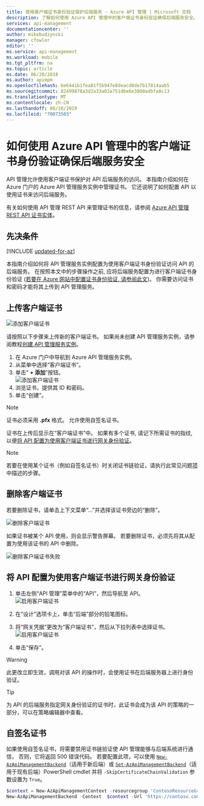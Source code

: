 ```yaml
---
title: 使用客户端证书身份验证保护后端服务 - Azure API 管理 | Microsoft 文档
description: 了解如何使用 Azure API 管理中的客户端证书身份验证确保后端服务安全。
services: api-management
documentationcenter: ''
author: mikebudzynski
manager: cfowler
editor: ''
ms.service: api-management
ms.workload: mobile
ms.tgt_pltfrm: na
ms.topic: article
ms.date: 06/20/2018
ms.author: apimpm
ms.openlocfilehash: be6441b1fea81f5b947e8deacd8de7b17814aab5
ms.sourcegitcommit: 82499878a3d2a33a02a751d6e6e3800adbfa8c13
ms.translationtype: MT
ms.contentlocale: zh-CN
ms.lasthandoff: 08/28/2019
ms.locfileid: "70073503"
---
```

# <a name="how-to-secure-back-end-services-using-client-certificate-authentication-in-azure-api-management"></a>如何使用 Azure API 管理中的客户端证书身份验证确保后端服务安全

API 管理允许使用客户端证书保护对 API 后端服务的访问。 本指南介绍如何在 Azure 门户的 Azure API 管理服务实例中管理证书。 它还说明了如何配置 API 以使用证书来访问后端服务。

有关如何使用 API 管理 REST API 来管理证书的信息，请参阅 <a href="https://docs.microsoft.com/rest/api/apimanagement/apimanagementrest/azure-api-management-rest-api-certificate-entity">Azure API 管理 REST API 证书实体</a>。

## <a name="prerequisites"> </a>先决条件

[!INCLUDE [updated-for-az](../../includes/updated-for-az.md)]

本指南介绍如何将 API 管理服务实例配置为使用客户端证书身份验证访问 API 的后端服务。 在按照本文中的步骤操作之前, 应将后端服务配置为进行客户端证书身份验证 ([若要在 Azure 网站中配置证书身份验证, 请参阅此文][to configure certificate authentication in Azure WebSites refer to this article])。 你需要访问证书和密码才能将其上传到 API 管理服务。

## <a name="step1"></a>上传客户端证书

![添加客户端证书](media/api-management-howto-mutual-certificates/apim-client-cert.png)

请按照以下步骤来上传新的客户端证书。 如果尚未创建 API 管理服务实例，请参阅教程[创建 API 管理服务实例][Create an API Management service instance]。

1. 在 Azure 门户中导航到 Azure API 管理服务实例。
2. 从菜单中选择“客户端证书”。
3. 单击“ **+ 添加**”按钮。  
    ![添加客户端证书](media/api-management-howto-mutual-certificates/apim-client-cert-add.png)  
4. 浏览证书，提供其 ID 和密码。  
5. 单击“创建”。

> [!NOTE]
> 证书必须采用 **.pfx** 格式。 允许使用自签名证书。

证书在上传后显示在“客户端证书”中。  如果有多个证书, 请记下所需证书的指纹, 以便[将 API 配置为使用客户端证书进行网关身份验证][Configure an API to use a client certificate for gateway authentication]。

> [!NOTE]
> 若要在使用某个证书（例如自签名证书）时关闭证书链验证，请执行此常见问题[项](api-management-faq.md#can-i-use-a-self-signed-ssl-certificate-for-a-back-end)中描述的步骤。

## <a name="step1a"> </a>删除客户端证书

若要删除证书，请单击上下文菜单“...”并选择该证书旁边的“删除”。

![删除客户端证书](media/api-management-howto-mutual-certificates/apim-client-cert-delete.png)

如果证书被某个 API 使用，则会显示警告屏幕。 若要删除证书，必须先将其从配置为使用该证书的 API 中删除。

![删除客户端证书失败](media/api-management-howto-mutual-certificates/apim-client-cert-delete-failure.png)

## <a name="step2"> </a>将 API 配置为使用客户端证书进行网关身份验证

1. 单击左侧“API 管理”菜单中的“API”，然后导航至 API。  
    ![启用客户端证书](media/api-management-howto-mutual-certificates/apim-client-cert-enable.png)

2. 在“设计”选项卡上，单击“后端”部分的铅笔图标。 
3. 将“网关凭据”更改为“客户端证书”，然后从下拉列表中选择证书。  
    ![启用客户端证书](media/api-management-howto-mutual-certificates/apim-client-cert-enable-select.png)

4. 单击“保存”。 

> [!WARNING]
> 此更改立即生效，调用对该 API 的操作时，会使用证书在后端服务器上进行身份验证。


> [!TIP]
> 为 API 的后端服务指定网关身份验证的证书时，此证书会成为该 API 的策略的一部分，可以在策略编辑器中查看。

## <a name="self-signed-certificates"></a>自签名证书

如果使用自签名证书，将需要禁用证书链验证使 API 管理能够与后端系统进行通信， 否则，它将返回 500 错误代码。 若要配置此项，可以使用 [`New-AzApiManagementBackend`](https://docs.microsoft.com/powershell/module/az.apimanagement/new-azapimanagementbackend)（适用于新后端）或 [`Set-AzApiManagementBackend`](https://docs.microsoft.com/powershell/module/az.apimanagement/set-azapimanagementbackend)（适用于现有后端）PowerShell cmdlet 并将 `-SkipCertificateChainValidation` 参数设置为 `True`。

```powershell
$context = New-AzApiManagementContext -resourcegroup 'ContosoResourceGroup' -servicename 'ContosoAPIMService'
New-AzApiManagementBackend -Context  $context -Url 'https://contoso.com/myapi' -Protocol http -SkipCertificateChainValidation $true
```

[How to add operations to an API]: api-management-howto-add-operations.md
[How to add and publish a product]: api-management-howto-add-products.md
[Monitoring and analytics]: ../api-management-monitoring.md
[Add APIs to a product]: api-management-howto-add-products.md#add-apis
[Publish a product]: api-management-howto-add-products.md#publish-product
[Get started with Azure API Management]: get-started-create-service-instance.md
[API Management policy reference]: api-management-policy-reference.md
[Caching policies]: api-management-policy-reference.md#caching-policies
[Create an API Management service instance]: get-started-create-service-instance.md

[Azure API Management REST API Certificate entity]: https://msdn.microsoft.com/library/azure/dn783483.aspx
[WebApp-GraphAPI-DotNet]: https://github.com/AzureADSamples/WebApp-GraphAPI-DotNet
[to configure certificate authentication in Azure WebSites refer to this article]: ../app-service/app-service-web-configure-tls-mutual-auth.md

[Prerequisites]: #prerequisites
[Upload a client certificate]: #step1
[Delete a client certificate]: #step1a
[Configure an API to use a client certificate for gateway authentication]: #step2
[Test the configuration by calling an operation in the Developer Portal]: #step3
[Next steps]: #next-steps
